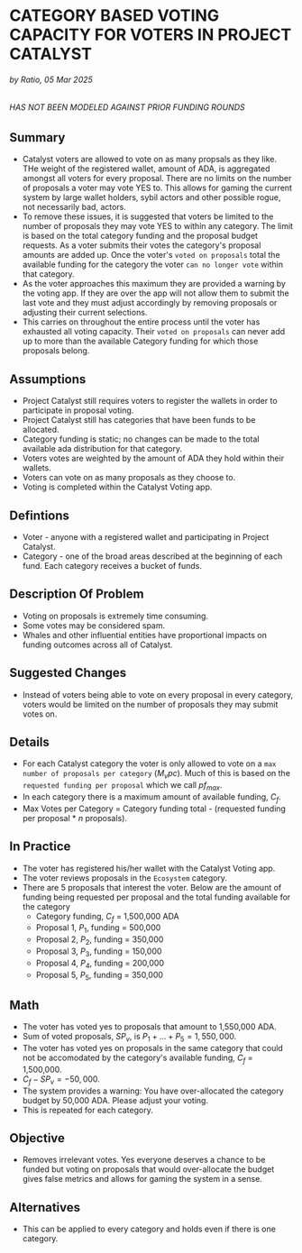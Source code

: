 # CATEGORY BASED VOTING CAPACITY FOR VOTERS IN PROJECT CATALYST
###### by Ratio, 05 Mar 2025
###### HAS NOT BEEN MODELED AGAINST PRIOR FUNDING ROUNDS

## Summary
- Catalyst voters are allowed to vote on as many propsals as they like. THe weight of the registered wallet, amount of ADA, is aggregated amongst all voters for every proposal. There are no limits on the number of proposals a voter may vote YES to. This allows for gaming the current system by large wallet holders, sybil actors and other possible rogue, not necessarily bad, actors.
- To remove these issues, it is suggested that voters be limited to the number of proposals they may vote YES to within any category. The limit is based on the total category funding and the proposal budget requests. As a voter submits their votes the category's proposal amounts are added up. Once the voter's `voted on proposals` total the available funding for the category the voter `can no longer vote` within that category.
- As the voter approaches this maximum they are provided a warning by the voting app. If they are over the app will not allow them to submit the last vote and they must adjust accordingly by removing proposals or adjusting their current selections.
- This carries on throughout the entire process until the voter has exhausted all voting capacity. Their `voted on proposals` can never add up to more than the available Category funding for which those proposals belong.


## Assumptions
- Project Catalyst still requires voters to register the wallets in order to participate in proposal voting.
- Project Catalyst still has categories that have been funds to be allocated.
- Category funding is static; no changes can be made to the total available ada distribution for that category.
- Voters votes are weighted by the amount of ADA they hold within their wallets.
- Voters can vote on as many proposals as they choose to.
- Voting is completed within the Catalyst Voting app.

## Defintions
- Voter - anyone with a registered wallet and participating in Project Catalyst.
- Category - one of the broad areas described at the beginning of each fund. Each category receives a bucket of funds.

## Description Of Problem
- Voting on proposals is extremely time consuming.
- Some votes may be considered spam.
- Whales and other influential entities have proportional impacts on funding outcomes across all of Catalyst.

## Suggested Changes
- Instead of voters being able to vote on every proposal in every category, voters would be limited on the number of proposals they may submit votes on.

## Details
- For each Catalyst category the voter is only allowed to vote on a `max number of proposals per category` ($M_vpc$). Much of this is based on the `requested funding per proposal` which we call $pf_{max}$.
- In each category there is a maximum amount of available funding, $C_f$.
- Max Votes per Category = Category funding total - (requested funding per proposal * $n$ proposals).

## In Practice
- The voter has registered his/her wallet with the Catalyst Voting app.
- The voter reviews proposals in the `Ecosystem` category.
- There are 5 proposals that interest the voter. Below are the amount of funding being requested per proposal and the total funding available for the category
  - Category funding, $C_f$ = 1,500,000 ADA
  - Proposal 1, $P_1$, funding = 500,000
  - Proposal 2, $P_2$, funding = 350,000
  - Proposal 3, $P_3$, funding = 150,000
  - Proposal 4, $P_4$, funding = 200,000
  - Proposal 5, $P_5$, funding = 350,000

## Math
- The voter has voted yes to proposals that amount to 1,550,000 ADA.
- Sum of voted proposals, $SP_v$, is $P_1+...+P_5 = 1,550,000$.
- The voter has voted yes on proposals in the same category that could not be accomodated by the category's available funding, $C_f$ = 1,500,000.
- $C_f - SP_v = -50,000$.
- The system provides a warning: You have over-allocated the category budget by 50,000 ADA. Please adjust your voting.
- This is repeated for each category.

## Objective
- Removes irrelevant votes. Yes everyone deserves a chance to be funded but voting on proposals that would over-allocate the budget gives false metrics and allows for gaming the system in a sense.

## Alternatives
- This can be applied to every category and holds even if there is one category.

